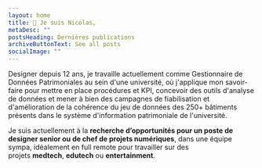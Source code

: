 ```yaml
---
layout: home
title: 👋 Je suis Nicolas,
metaDesc: ""
postsHeading: Dernières publications
archiveButtonText: See all posts
socialImage: ""
---
```

Designer depuis 12 ans, je travaille actuellement comme Gestionnaire de Données Patrimoniales au sein d'une université, où j'applique mon savoir-faire pour mettre en place procédures et KPI, concevoir des outils d'analyse de données et mener à bien des campagnes de fiabilisation et d'amélioration de la cohérence du jeu de données des 250+ bâtiments présents dans le système d'information patrimoniale de l'université.

Je suis actuellement à la **recherche d’opportunités pour un poste de designer senior ou de chef de projets numériques**, dans une équipe sympa, idéalement en full remote pour travailler sur des projets **medtech**, **edutech** ou **entertainment**.